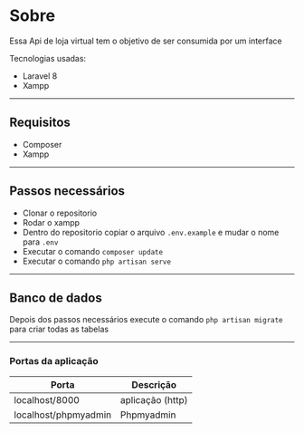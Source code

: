 # Sobre
Essa Api de loja virtual tem o objetivo de ser consumida por um interface

Tecnologias usadas: 

- Laravel 8
- Xampp
-----
## Requisitos
- Composer
- Xampp
----
## Passos necessários
- Clonar o repositorio
- Rodar o xampp
- Dentro do repositorio copiar o arquivo `.env.example` e mudar o nome para `.env`
- Executar o comando `composer update`
- Executar o comando `php artisan serve`
----
## Banco de dados
Depois dos passos necessários execute o comando `php artisan migrate` para criar todas as tabelas

----

### Portas da aplicação

|Porta  |Descrição  |
|---------|---------|
|localhost/8000     |aplicação (http)      ||
|localhost/phpmyadmin     |Phpmyadmin        |
